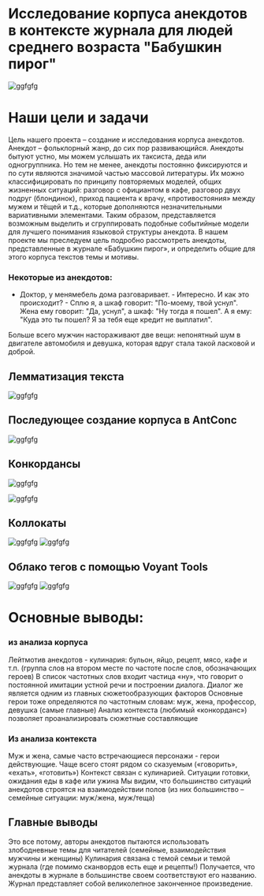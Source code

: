 # Исследование корпуса анекдотов в контексте журнала для людей среднего возраста "Бабушкин пирог"

![ggfgfg](https://knigamir.com/upload/iblock/226/2261dc29e7780d437cf11f5c7ab68bf3.jpg)
# Наши цели и задачи
Цель нашего проекта – создание и исследования корпуса анекдотов. Анекдот – фольклорный жанр, до сих пор развивающийся. Анекдоты бытуют устно, мы можем услышать их таксиста, деда или одногруппника. 
Но тем не менее, анекдоты постоянно фиксируются и по сути являются значимой частью массовой литературы. Их можно классифицировать по принципу повторяемых моделей, общих жизненных ситуаций: разговор с официантом в кафе, разговор двух подруг (блондинок), приход пациента к врачу, «противостояния» между мужем и тёщей и т.д., которые дополняются незначительными вариативными элементами. Таким образом, представляется возможным выделить и сгруппировать подобные событийные модели для лучшего понимания языковой структуры анекдота. В нашем проекте мы преследуем цель подробно рассмотреть анекдоты, представленные в журнале «Бабушкин пирог», и определить общие для этого корпуса текстов темы и мотивы. 

### Некоторые из анекдотов: 
- Доктор, у менямебель дома разговаривает. - Интересно. И как это происходит? - Сплю я, а шкаф говорит: "По-моему, твой уснул". Жена ему говорит: "Да, уснул", а шкаф: "Ну тогда я пошел". А я ему: "Куда это ты пошел? Я за тебя еще кредит не выплатил".

Больше всего мужчин настораживают две вещи: непонятный шум в двигателе автомобиля и девушка, которая вдруг стала такой ласковой и доброй.


## Лемматизация текста 
![ggfgfg](https://pp.userapi.com/c849416/v849416239/19713f/GJvPoLhGLHc.jpg)

## Последующее создание корпуса в AntConc
![ggfgfg](https://pp.userapi.com/c853520/v853520239/49dc1/MJF-5DZDoDY.jpg)

## Конкордансы
![ggfgfg](https://pp.userapi.com/c853520/v853520239/49df1/IzxQNHHxt64.jpg)

![ggfgfg](https://pp.userapi.com/c853520/v853520239/49e04/EX_m8CGcUuM.jpg)

## Коллокаты 
![ggfgfg](https://pp.userapi.com/c853520/v853520239/49e17/wO7rgJ_6ujs.jpg)
![ggfgfg](https://pp.userapi.com/c853520/v853520239/49e21/M-wJicAjCoE.jpg)

## Облако тегов c помощью Voyant Tools
![ggfgfg](https://pp.userapi.com/c855332/v855332694/4e40f/IPpIDDcbd0o.jpg)
![ggfgfg](https://pp.userapi.com/c855416/v855416694/4fdf3/7XMOt7T7Imw.jpg)

# Основные выводы:
### из анализа корпуса
Лейтмотив анекдотов - кулинария: бульон, яйцо, рецепт, мясо, кафе и т.п. (группа слов на втором месте по частоте после слов, обозначающих героев) 
В список частотных слов входит частица «ну», что говорит о постоянной имитации устной речи и построении диалога. Диалог же является одним из главных сюжетообразующих факторов 
Основные герои тоже определяются по частотным словам: муж, жена, профессор, девушка (самые главные) 
Анализ контекста (любимый «конкорданс») позволяет проанализировать сюжетные составляющие
### Из анализа контекста
Муж и жена, самые часто встречающиеся персонажи - герои действующие. Чаще всего стоят рядом со сказуемым («говорить», «ехать», «готовить») 
Контекст связан с кулинарией. Ситуации готовки, ожидания еды в кафе или ужина 
Мы видим, что большинство ситуаций анекдотов строятся на взаимодействии полов (из них большинство – семейные ситуации: муж/жена, муж/теща)
## Главные выводы 
Это все потому, авторы анекдотов пытаются использовать злободневные темы для читателей (семейные, взаимодействия мужчины и женщины) 
Кулинария связана с темой семьи и темой журнала (где помимо сканвордов есть еще и рецепты!) 
Получается, что анекдоты в журнале в большинстве своем соответствуют его названию. Журнал представляет собой великолепное законченное произведение.
